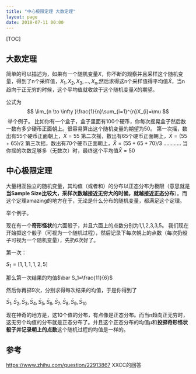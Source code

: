 ```yaml
---
title: "中心极限定理 大数定理"
layout: page
date: 2018-07-11 00:00
---
```


[TOC]

## 大数定理

简单的可以描述为，如果有一个随机变量$X$，你不断的观察并且采样这个随机变量，得到了n个采样值，$X_{1},X_{2},X_{3},...,X_{n},$然后求得这n个采样值得平均值$\bar X$，当n趋向于正无穷的时候，这个平均值就收敛于这个随机变量$X$的期望。

公式为
$$
\lim_{n \to \infty }\frac{1}{n}\sum_{i=1}^{n}X_{i}=\mu
$$
​    举个例子。
    比如你有一个盒子，盒子里面有100个硬币，你每次摇晃盒子然后数一数有多少硬币正面朝上。很容易算出这个随机变量的期望为50。
    第一次摇，数出有55个硬币正面朝上，$\bar X=55$
    第二次摇，数出有65个硬币正面朝上，$\bar X=(55+65)/2$
    第三次摇，数出有70个硬币正面朝上，$\bar X=(55+65+70)/3$
    …………
    当你摇的次数足够多（无数次）时，最终这个平均值$\bar X=50$

 ## 中心极限定理

大量相互独立的随机变量，其均值（或者和）的分布以正态分布为极限（意思就是**当Sample Size比较大，采样次数越接近无穷大的时候，就越接近正态分布**）。而这个定理amazing的地方在于，无论是什么分布的随机变量，都满足这个定理。

举个例子。

现在有一个**奇形怪状**的六面骰子，并且六面上的点数分别为1,1,2,3,3,5。 我们现在开始掷这个骰子（可视为一个随机过程），然后记录下每次朝上的点数（每次扔骰子可视为一个随机变量），先扔6次好了。

第一次：

$S_1=[1,1,1,1,2,5]$

那么第一次结果的均值$\bar S_1=\frac{11}{6}$ 

然后你再掷9次，分别求得每次结果的均值，于是你得到了 

$\bar S_1,\bar S_2,\bar S_3,\bar S_4,\bar S_5,\bar S_6,\bar S_7,\bar S_8,\bar S_9,\bar S_{10}$ 

 现在神奇的地方是，这10个值的分布，有点像是正态分布。而当n趋向正无穷时，这无穷个均值的分布就是正态分布了。并且这个正态分布的均值$\mu$和**投掷奇形怪状骰子并记录朝上的点数**这个随机过程的均值是一样的。

 ## 参考

https://www.zhihu.com/question/22913867 XXCC的回答
